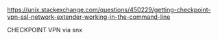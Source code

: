 https://unix.stackexchange.com/questions/450229/getting-checkpoint-vpn-ssl-network-extender-working-in-the-command-line 

CHECKPOINT VPN via snx
